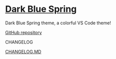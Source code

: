 # [Dark Blue Spring](https://marketplace.visualstudio.com/items?itemName=smartlive.dark-blue-spring)
 
Dark Blue Spring theme, a colorful VS Code theme!
 
 [GitHub repository](https://github.com/Binaryify/OneDark-Pro)
 
 CHANGELOG
 
 [CHANGELOG.MD](CHANGELOG.md)
